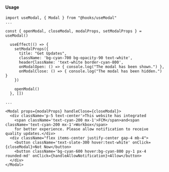 #### Usage

    import useModal, { Modal } from "@hooks/useModal"
    ...
    
    const { openModal, closeModal, modalProps, setModalProps } = useModal()

      useEffect(() => {
        setModalProps({
          title: "Get Updates",
          className: 'bg-cyan-700 bg-opacity-90 text-white',
          headerClassName: 'text-white border-cyan-800',
          onModalOpen: () => { console.log("The modal has been shown.") },
          onModalClose: () => { console.log("The modal has been hidden.") }
        })
       
        openModal()
      }, [])
        
    ...
    
    <Modal props={modalProps} handleClose={closeModal}>
      <div className='p-5 text-center'>This website has integrated
        <span className='text-cyan-200 mx-1'>FCM</span>and<span className='text-cyan-200 mx-1'>Workbox</span>
        for better experience. Please allow notification to receive quality updates.</div>
      <div className="flex items-center justify-center gap-4 mb-4">
        <button className='text-slate-300 hover:text-white' onClick={closeModal}>Not Now</button>
        <button className='bg-cyan-600 hover:bg-cyan-800 py-1 px-4 rounded-md' onClick={handleAllowNotification}>Allow</button>
      </div>
    </Modal>
